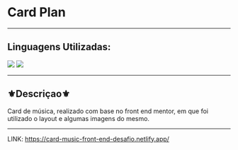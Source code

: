 <h1>Card Plan</h1>
<hr>
<h2>Linguagens Utilizadas:</h2>

<div style="display: inline_block">
  <img src="https://img.shields.io/badge/HTML5-E34F26?style=for-the-badge&logo=html5&logoColor=white"></img> 
  <img src="https://img.shields.io/badge/CSS3-1572B6?style=for-the-badge&logo=css3&logoColor=white"></img>
 
</div>



<hr>
<h2>⚜️Descriçao⚜️</h2>
<p>Card de música, realizado com base no front end mentor, em que foi utilizado o layout e algumas imagens do mesmo.</p>

<hr>

LINK: https://card-music-front-end-desafio.netlify.app/

